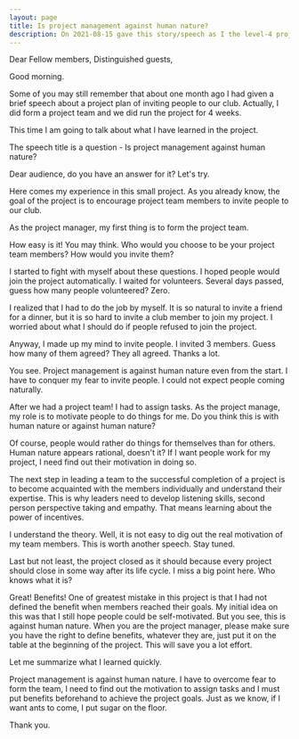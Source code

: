 ```yaml
---
layout: page
title: Is project management against human nature?
description: On 2021-08-15 gave this story/speech as I the level-4 project-1 of my 2nd Pathways in Yulife club of Toastmaster.
---
```



Dear Fellow members,
Distinguished guests,

Good morning.

Some of you may still remember that about one month ago I had given a brief speech
about a project plan of inviting people to our club. Actually, I did form a project
team and we did run the project for 4 weeks.

This time I am going to talk about what I have learned in the project.

The speech title is a question - Is project management against human nature?

Dear audience, do you have an answer for it? Let's try.

Here comes my experience in this small project. As you already know, the goal of the
project is to encourage project team members to invite people to our club.

As the project manager, my first thing is to form the project team.

How easy is it! You may think. Who would you choose to be your project team members?
How would you invite them?

I started to fight with myself about these questions. I hoped people would join the
project automatically. I waited for volunteers. Several days passed, guess how many
people volunteered? Zero.

I realized that I had to do the job by myself. It is so natural to invite a
friend for a dinner, but it is so hard to invite a club member to join my
project. I worried about what I should do if people refused to join the project.

Anyway, I made up my mind to invite people. I invited 3 members. Guess how many of
them agreed? They all agreed. Thanks a lot.

You see. Project management is against human nature even from the start. I have
to conquer my fear to invite people. I could not expect people coming naturally.

After we had a project team! I had to assign tasks. As the project manage, my
role is to motivate people to do things for me. Do you think this is with human
nature or against human nature?

Of course, people would rather do things for themselves than for others.
Human nature appears rational, doesn't it? If I want people work for my project,
I need find out their motivation in doing so.

The next step in leading a team to the successful completion of a project is
to become acquainted with the members individually and understand their expertise.
This is why leaders need to develop listening skills, second person perspective
taking and empathy. That means learning about the power of incentives.

I understand the theory. Well, it is not easy to dig out the real motivation of
my team members. This is worth another speech. Stay tuned.

Last but not least, the project closed as it should because every project should
close in some way after its life cycle. I miss a big point here. Who knows what
it is?

Great! Benefits! One of greatest mistake in this project is that I had not defined
the benefit when members reached their goals. My initial idea on this was that
I still hope people could be self-motivated. But you see, this is against human
nature. When you are the project manager, please make sure you have the right
to define benefits, whatever they are, just put it on the table at the beginning
of the project. This will save you a lot effort.

Let me summarize what I learned quickly.

Project management is against human nature. I have to overcome fear to form the
team, I need to find out the motivation to assign tasks and I must put benefits
beforehand to achieve the project goals. Just as we know, if I want ants to come,
I put sugar on the floor.

Thank you.